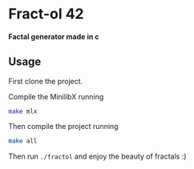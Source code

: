 # Fract-ol 42

#### Factal generator made in c

## Usage

First clone the project.

Compile the MinilibX running

```sh
make mlx
```

Then compile the project running

```sh
make all
```

Then run `./fractol` and enjoy the beauty of fractals :)

<!-- You can also generate a specific fractal among the following, the Julia set, the Mandelbrot set, the Burningship set or the Apollonian gasket fractal. -->